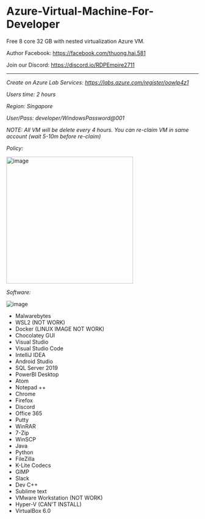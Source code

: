 # Azure-Virtual-Machine-For-Developer
Free 8 core 32 GB with nested virtualization Azure VM.

Author Facebook: https://facebook.com/thuong.hai.581

Join our Discord: https://discord.io/RDPEmpire2711

----------------------------------------------------------------------------------------------------------------------

*Create on Azure Lab Services: https://labs.azure.com/register/oowlp4z1*

*Users time: 2 hours*

*Region: Singapore*

*User/Pass: developer/WindowsPassword@001*

*NOTE: All VM will be delete every 4 hours. You can re-claim VM in same account (wait 5-10m before re-claim)*

*Policy:*

<img width="332" alt="image" src="https://user-images.githubusercontent.com/58414694/194628058-7912a464-aa69-4a83-8217-57807bd8dd22.png">


*Software:*

![image](https://user-images.githubusercontent.com/58414694/194711666-f16a48b5-d392-4723-87ae-2377a3900a93.png)

- Malwarebytes
- WSL2 (NOT WORK)
- Docker (LINUX IMAGE NOT WORK)
- Chocolatey GUI
- Visual Studio
- Visual Studio Code
- IntelliJ IDEA
- Android Studio
- SQL Server 2019
- PowerBI Desktop
- Atom
- Notepad ++
- Chrome
- Firefox
- Discord
- Office 365
- Putty
- WinRAR
- 7-Zip
- WinSCP
- Java
- Python
- FileZilla
- K-Lite Codecs
- GIMP
- Slack
- Dev C++
- Sublime text
- VMware Workstation (NOT WORK)
- Hyper-V (CAN'T INSTALL)
- VirtualBox 6.0
